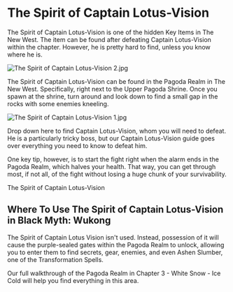 # The Spirit of Captain Lotus-Vision

The Spirit of Captain Lotus-Vision is one of the hidden Key Items in The New West. The item can be found after defeating Captain Lotus-Vision within the chapter. However, he is pretty hard to find, unless you know where he is. 

![The Spirit of Captain Lotus-Vision 2.jpg](https://oyster.ignimgs.com/mediawiki/apis.ign.com/black-myth-wukong/7/70/The_Spirit_of_Captain_Lotus-Vision_2.jpg)

The Spirit of Captain Lotus-Vision can be found in the Pagoda Realm in The New West. Specifically, right next to the Upper Pagoda Shrine. Once you spawn at the shrine, turn around and look down to find a small gap in the rocks with some enemies kneeling. 

![The Spirit of Captain Lotus-Vision 1.jpg](https://oyster.ignimgs.com/mediawiki/apis.ign.com/black-myth-wukong/4/40/The_Spirit_of_Captain_Lotus-Vision_1.jpg)

Drop down here to find Captain Lotus-Vision, whom you will need to defeat. He is a particularly tricky boss, but our Captain Lotus-Vision guide goes over everything you need to know to defeat him. 

One key tip, however, is to start the fight right when the alarm ends in the Pagoda Realm, which halves your health. That way, you can get through most, if not all, of the fight without losing a huge chunk of your survivability. 

The Spirit of Captain Lotus-Vision

## Where To Use The Spirit of Captain Lotus-Vision in Black Myth: Wukong

The Spirit of Captain Lotus Vision isn't used. Instead, possession of it will cause the purple-sealed gates within the Pagoda Realm to unlock, allowing you to enter them to find secrets, gear, enemies, and even Ashen Slumber, one of the Transformation Spells. 

Our full walkthrough of the Pagoda Realm in Chapter 3 - White Snow - Ice Cold will help you find everything in this area.